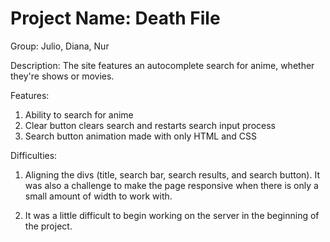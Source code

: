 # Project Name: Death File

Group: Julio, Diana, Nur

Description: The site features an autocomplete search for anime, whether they're shows or movies.

Features: 
1) Ability to search for anime
2) Clear button clears search and restarts search input process
3) Search button animation made with only HTML and CSS 
 

Difficulties: 
1) Aligning the divs (title, search bar, search results, and search button). It was also a challenge to make the page responsive when there is only a small amount of width to work with.
 
2) It was a little difficult to begin working on the server in the beginning of the project.

